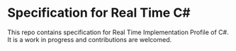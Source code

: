 # Specification for Real Time C#

This repo contains specification for Real Time Implementation Profile of C#. It is a work in progress and contributions are welcomed.
